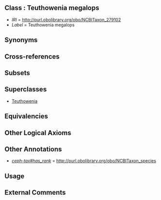 
## Class : Teuthowenia megalops

 * *IRI* = http://purl.obolibrary.org/obo/NCBITaxon_279102
 * *Label* = Teuthowenia megalops

## Synonyms


## Cross-references


## Subsets


## Superclasses

 * [Teuthowenia](../../NCBITaxon/01/NCBITaxon_279101.md)

## Equivalencies


## Other Logical Axioms


## Other Annotations

 * *[ceph-tax#has_rank](../../ceph-tax#has/nk/ceph-tax#has_rank.md)* = http://purl.obolibrary.org/obo/NCBITaxon_species

## Usage


## External Comments


